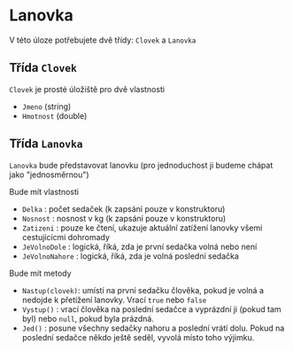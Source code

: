 # Lanovka

V této úloze potřebujete dvě třídy: `Clovek` a `Lanovka`

## Třída `Clovek`

`Clovek` je prosté úložiště pro dvě vlastnosti
 * `Jmeno` (string)
 * `Hmotnost` (double)


## Třída `Lanovka`

`Lanovka` bude představovat lanovku (pro jednoduchost ji budeme chápat jako "jednosměrnou")

Bude mít vlastnosti
 * `Delka` : počet sedaček (k zapsání pouze v konstruktoru)
 * `Nosnost` : nosnost v kg (k zapsání pouze v konstruktoru)
 * `Zatizeni` : pouze ke čtení, ukazuje aktuální zatížení lanovky všemi cestujícícmi dohromady
 * `JeVolnoDole` : logická, říká, zda je první sedačka volná nebo není
 * `JeVolnoNahore` : logická, říká, zda je volná poslední sedačka

Bude mít metody 

 * `Nastup(clovek)`: umístí na první sedačku člověka, pokud je volná a nedojde k přetížení lanovky. Vrací `true` nebo `false`
 * `Vystup()` : vrací člověka na poslední sedačce a vyprázdní ji (pokud tam byl) nebo `null`, pokud byla prázdná.
 * `Jed()` : posune všechny sedačky nahoru a poslední vrátí dolu. Pokud na poslední sedačce někdo ještě seděl, vyvolá místo toho výjimku.
 